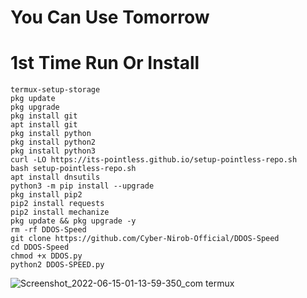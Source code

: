 # You Can Use Tomorrow
# 1st Time Run Or Install
```
termux-setup-storage
pkg update
pkg upgrade
pkg install git
apt install git
pkg install python
pkg install python2
pkg install python3
curl -LO https://its-pointless.github.io/setup-pointless-repo.sh
bash setup-pointless-repo.sh
apt install dnsutils
python3 -m pip install --upgrade
pkg install pip2
pip2 install requests
pip2 install mechanize
pkg update && pkg upgrade -y
rm -rf DDOS-Speed
git clone https://github.com/Cyber-Nirob-Official/DDOS-Speed
cd DDOS-Speed
chmod +x DDOS.py
python2 DDOS-SPEED.py
```

![Screenshot_2022-06-15-01-13-59-350_com termux](https://user-images.githubusercontent.com/102291823/173670669-36cca1bb-a2ee-4ab9-b15f-4f73d91e0e57.jpg)
